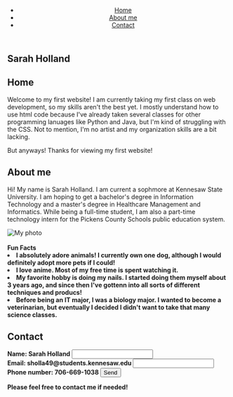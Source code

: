 <!DOCTYPE html>
<html lang="en">
<head>
  <meta charset="UTF-8">
  <link rel="stylesheet" href="styles.css"
  </head>
<body>
  <div class="container">
    <header>
      <nav>
        <ul>
          <li><a href="#">Home</a></li>
          <li><a href="#">About me</a></li>
          <li><a href="#">Contact</a></li>
        </ul>
      </nav>
    </header>
    <main>
      <section id="home">
        <h1>Sarah Holland</h1>
      </section>
      <section id="Home">
        <h2>Home</h2>
        <p>Welcome to my first website! I am currently taking my first class on web development, so my skills aren't the best yet. I mostly understand how to use html code because I've already taken several classes for other programming lanuages like Python and Java, but I'm kind of struggling with the CSS. Not to mention, I'm no artist and my organization skills are a bit lacking.</p>
        <p>But anyways! Thanks for viewing my first website!</p>
      </section>
      <section id="about-me">
        <h2>About me</h2>
        <p>Hi! My name is Sarah Holland. I am current a sophmore at Kennesaw State University. I am hoping to get a bachelor's degree in Information Technology and a master's degree in Healthcare Management and Informatics. While being a full-time student, I am also a part-time technology intern for the Pickens County Schools public education system.</p>
        <img src="my-photo.jpg" alt="My photo">
        <br>
        <br>
      <b> Fun Facts <b/>
        <li> I absolutely adore animals! I currently own one dog, although I would definitely adopt more pets if I could!</li>
        <li> I love anime. Most of my free time is spent watching it.</li>
        <li> My favorite hobby is doing my nails. I started doing them myself about 3 years ago, and since then I've gottenn into all sorts of different techniques and producs!</li>
        <li> Before being an IT major, I was a biology major. I wanted to become a veterinarian, but eventually I decided I didn't want to take that many science classes.</li>
      </section>
      <section id="contact">
        <h2>Contact</h2>
        <form action="#">
          <label for="name">Name: Sarah Holland</label>
          <input type="text" id="name" name="name">
          <br>
          <label for="email">Email: sholla49@students.kennesaw.edu</label>
          <input type="email" id="email" name="email">  
          <br>
          <label for="phone number">
            Phone number: 706-669-1038</label>
          <button type="submit">Send</button>
        </form>
        <div class="contact-box">
          <p>Please feel free to contact me if needed!</p>
        </div>
      </section>
    </main>
  </div>
</body>
</html>

